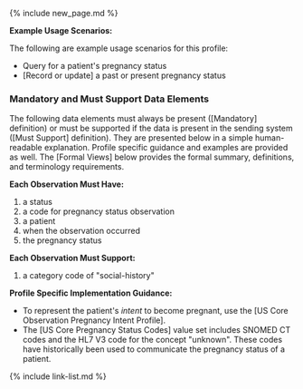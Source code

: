 {% include new_page.md %}

**Example Usage Scenarios:**

The following are example usage scenarios for this profile:

- Query for a patient's pregnancy status
- [Record or update] a past or present pregnancy status

### Mandatory and Must Support Data Elements

The following data elements must always be present ([Mandatory] definition) or must be supported if the data is present in the sending system ([Must Support] definition). They are presented below in a simple human-readable explanation. Profile specific guidance and examples are provided as well. The [Formal Views] below provides the formal summary, definitions, and terminology requirements.

**Each Observation Must Have:**

1. a status
2. a code for pregnancy status observation
3. a patient
4. when the observation occurred
5. the pregnancy status

**Each Observation Must Support:**

1. a category code of "social-history"


**Profile Specific Implementation Guidance:**

- To represent the patient's  *intent* to become pregnant, use the [US Core Observation Pregnancy Intent Profile].
- The [US Core Pregnancy Status Codes] value set includes SNOMED CT codes and the HL7 V3 code for the concept "unknown". These codes have historically been used to communicate the pregnancy status of a patient.

{% include link-list.md %}
